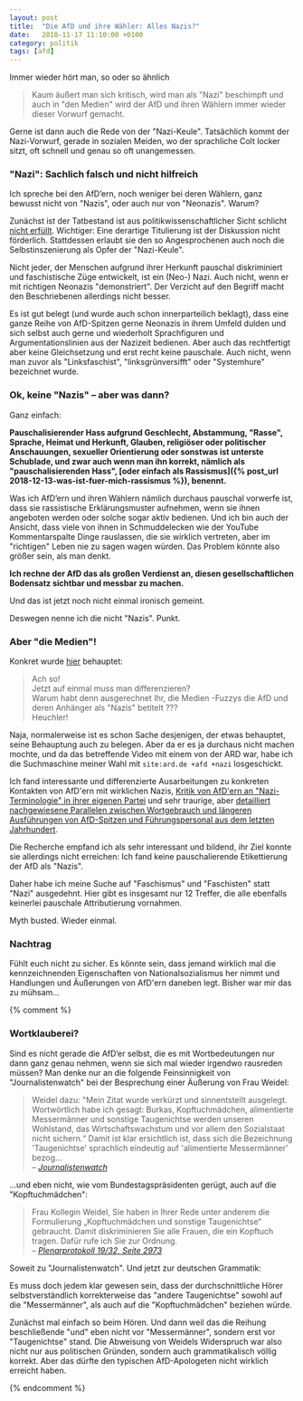 ```yaml
---
layout: post
title:  "Die AfD und ihre Wähler: Alles Nazis?"
date:   2018-11-17 11:10:00 +0100
category: politik
tags: [afd]
---
```



Immer wieder hört man, so oder so ähnlich

> Kaum äußert man sich kritisch, wird man als "Nazi" beschimpft und auch in "den Medien" wird der AfD und ihren Wählern immer wieder dieser Vorwurf gemacht.

Gerne ist dann auch die Rede von der "Nazi-Keule". Tatsächlich kommt der Nazi-Vorwurf, gerade in sozialen Meiden, wo der sprachliche Colt locker sitzt, oft schnell und genau so oft unangemessen.

### "Nazi": Sachlich falsch und nicht hilfreich

Ich spreche bei den AfD’ern, noch weniger bei deren Wählern, ganz bewusst nicht von "Nazis", oder auch nur von "Neonazis". Warum?

Zunächst ist der Tatbestand ist aus politikwissenschaftlicher Sicht schlicht [nicht erfüllt](https://de.wikipedia.org/wiki/Nazi). Wichtiger: Eine derartige Titulierung ist der Diskussion nicht förderlich. Stattdessen erlaubt sie den so Angesprochenen auch noch die Selbstinszenierung als Opfer der "Nazi-Keule".

Nicht jeder, der Menschen aufgrund ihrer Herkunft pauschal diskriminiert und faschistische Züge entwickelt, ist ein (Neo-) Nazi. Auch nicht, wenn er mit richtigen Neonazis "demonstriert". Der Verzicht auf den Begriff macht den Beschriebenen allerdings nicht besser.

Es ist gut belegt (und wurde auch schon innerparteilich beklagt), dass eine ganze Reihe von AfD-Spitzen gerne Neonazis in ihrem Umfeld dulden und sich selbst auch gerne und wiederholt Sprachfiguren und Argumentationslinien aus der Nazizeit bedienen. Aber auch das rechtfertigt aber keine Gleichsetzung und erst recht keine pauschale. Auch nicht, wenn man zuvor als "Linksfaschist", "linksgrünversifft" oder "Systemhure" bezeichnet wurde.

### Ok, keine "Nazis" – aber was dann?

Ganz einfach:

**Pauschalisierender Hass aufgrund Geschlecht, Abstammung, "Rasse", Sprache, Heimat und Herkunft, Glauben, religiöser oder politischer Anschauungen, sexueller Orientierung oder sonstwas ist unterste Schublade, und zwar auch wenn man ihn korrekt, nämlich als "pauschalisierenden Hass", [oder einfach als Rassismus]({% post_url 2018-12-13-was-ist-fuer-mich-rassismus %}), benennt.**

Was ich AfD’ern und ihren Wählern nämlich durchaus pauschal vorwerfe ist, dass sie rassistische Erklärungsmuster aufnehmen, wenn sie ihnen angeboten werden oder solche sogar aktiv bedienen. Und ich bin auch der Ansicht, dass viele von ihnen in Schmuddelecken wie der YouTube Kommentarspalte Dinge rauslassen, die sie wirklich vertreten, aber im "richtigen" Leben nie zu sagen wagen würden. Das Problem könnte also größer sein, als man denkt.

**Ich rechne der AfD das als großen Verdienst an, diesen gesellschaftlichen Bodensatz sichtbar und messbar zu machen.**

Und das ist jetzt noch nicht einmal ironisch gemeint.

Deswegen nenne ich die nicht "Nazis". Punkt.

### Aber "die Medien"!

Konkret wurde [hier](https://www.youtube.com/watch?v=I01SUHnkZLg&lc=UgxGGm3rnUrvFOlOnad4AaABAg) behauptet:

> Ach so!<br>
> Jetzt auf einmal muss man differenzieren?<br>
> Warum habt denn ausgerechnet Ihr, die Medien -Fuzzys die AfD und deren Anhänger als "Nazis" betitelt ???<br>
> Heuchler!

Naja, normalerweise ist es schon Sache desjenigen, der etwas behauptet, seine Behauptung auch zu belegen. Aber da er es ja durchaus nicht machen mochte, und da das betreffende Video mit einem von der ARD war, habe ich die Suchmaschine meiner Wahl mit `site:ard.de +afd +nazi` losgeschickt.

Ich fand interessante und differenzierte Ausarbeitungen zu konkreten Kontakten von AfD'ern mit wirklichen Nazis, [Kritik von AfD'ern an "Nazi-Terminologie" in ihrer eigenen Partei](https://www.faz.net/aktuell/politik/inland/afd-politiker-kruse-kritisiert-nazi-jargon-in-seiner-partei-15788448.html) und sehr traurige, aber [detailliert nachgewiesene Parallelen zwischen Wortgebrauch und längeren Ausführungen von AfD-Spitzen und Führungspersonal aus dem letzten Jahrhundert](https://www.swr.de/swr2/kultur-info/streit-um-faz-beitrag-von-alexander-gauland-und-bezuege-zu-hitler-rede/-/id=9597116/did=22614454/nid=9597116/181lk49/index.html).

Die Recherche empfand ich als sehr interessant und bildend, ihr Ziel konnte sie allerdings nicht erreichen: Ich fand keine pauschalierende Etikettierung der AfD als "Nazis".

Daher habe ich meine Suche auf "Faschismus" und "Faschisten" statt "Nazi" ausgedehnt. Hier gibt es insgesamt nur 12 Treffer, die alle ebenfalls keinerlei pauschale Attributierung vornahmen.

Myth busted. Wieder einmal.


### Nachtrag

Fühlt euch nicht zu sicher. Es könnte sein, dass jemand wirklich mal die kennzeichnenden Eigenschaften von Nationalsozialismus her nimmt und Handlungen und Äußerungen von AfD'ern daneben legt. Bisher war mir das zu mühsam...


{% comment %}

### Wortklauberei?

Sind es nicht gerade die AfD‘er selbst, die es mit Wortbedeutungen nur dann ganz genau nehmen, wenn sie sich mal wieder irgendwo rausreden müssen? Man denke nur an die folgende Feinsinnigkeit von "Journalistenwatch" bei der Besprechung einer Äußerung von Frau Weidel:

> Weidel dazu: "Mein Zitat wurde verkürzt und sinnentstellt ausgelegt. Wortwörtlich habe ich gesagt: Burkas, Kopftuchmädchen, alimentierte Messermänner und sonstige Taugenichtse werden unseren Wohlstand, das Wirtschaftswachstum und vor allem den Sozialstaat nicht sichern.“ Damit ist klar ersichtlich ist, dass sich die Bezeichnung 'Taugenichtse' sprachlich eindeutig auf 'alimentierte Messermänner' bezog...
<br> _– [Journalistenwatch](https://www.journalistenwatch.com/2018/05/17/namentliche-abstimmung-im-bundestag-ueber-schaeuble-ruege-fuer-weidel/)_

...und eben nicht, wie vom Bundestagspräsidenten gerügt, auch auf die "Kopftuchmädchen":

> Frau  Kollegin  Weidel, Sie haben in Ihrer Rede unter anderem die Formulierung „Kopftuchmädchen und sonstige Taugenichtse“ gebraucht. Damit diskriminieren Sie alle Frauen, die ein Kopftuch tragen. Dafür rufe ich Sie zur Ordnung.
<br>_– [Plenarprotokoll 19/32, Seite 2973](http://dip21.bundestag.de/dip21/btp/19/19032.pdf)_

Soweit zu "Journalistenwatch". Und jetzt zur deutschen Grammatik:

Es muss doch jedem klar gewesen sein, dass der durchschnittliche Hörer selbstverständlich korrekterweise das "andere Taugenichtse" sowohl auf die "Messermänner", als auch auf die "Kopftuchmädchen" beziehen würde.

Zunächst mal einfach so beim Hören. Und dann weil das die Reihung beschließende "und" eben nicht vor "Messermänner", sondern erst vor "Taugenichtse" stand. Die Abweisung von Weidels Widerspruch war also nicht nur aus politischen Gründen, sondern auch grammatikalisch völlig korrekt. Aber das dürfte den typischen AfD-Apologeten nicht wirklich erreicht haben.

{% endcomment %}
